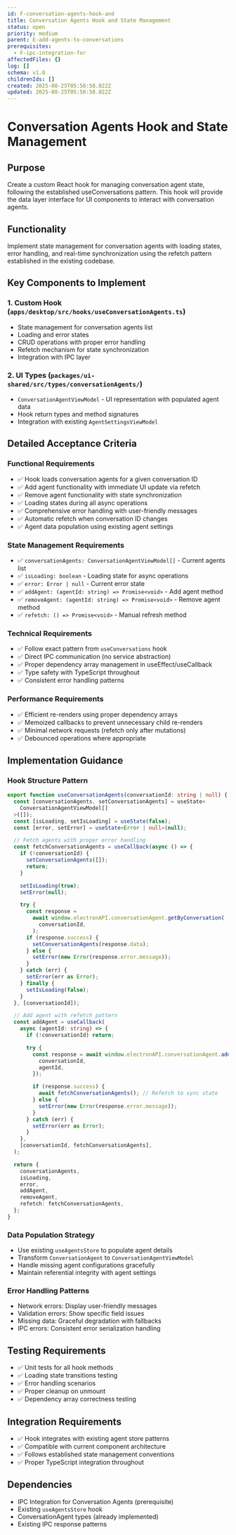 ```yaml
---
id: F-conversation-agents-hook-and
title: Conversation Agents Hook and State Management
status: open
priority: medium
parent: E-add-agents-to-conversations
prerequisites:
  - F-ipc-integration-for
affectedFiles: {}
log: []
schema: v1.0
childrenIds: []
created: 2025-08-25T05:58:58.022Z
updated: 2025-08-25T05:58:58.022Z
---
```


# Conversation Agents Hook and State Management

## Purpose

Create a custom React hook for managing conversation agent state, following the established useConversations pattern. This hook will provide the data layer interface for UI components to interact with conversation agents.

## Functionality

Implement state management for conversation agents with loading states, error handling, and real-time synchronization using the refetch pattern established in the existing codebase.

## Key Components to Implement

### 1. Custom Hook (`apps/desktop/src/hooks/useConversationAgents.ts`)

- State management for conversation agents list
- Loading and error states
- CRUD operations with proper error handling
- Refetch mechanism for state synchronization
- Integration with IPC layer

### 2. UI Types (`packages/ui-shared/src/types/conversationAgents/`)

- `ConversationAgentViewModel` - UI representation with populated agent data
- Hook return types and method signatures
- Integration with existing `AgentSettingsViewModel`

## Detailed Acceptance Criteria

### Functional Requirements

- ✅ Hook loads conversation agents for a given conversation ID
- ✅ Add agent functionality with immediate UI update via refetch
- ✅ Remove agent functionality with state synchronization
- ✅ Loading states during all async operations
- ✅ Comprehensive error handling with user-friendly messages
- ✅ Automatic refetch when conversation ID changes
- ✅ Agent data population using existing agent settings

### State Management Requirements

- ✅ `conversationAgents: ConversationAgentViewModel[]` - Current agents list
- ✅ `isLoading: boolean` - Loading state for async operations
- ✅ `error: Error | null` - Current error state
- ✅ `addAgent: (agentId: string) => Promise<void>` - Add agent method
- ✅ `removeAgent: (agentId: string) => Promise<void>` - Remove agent method
- ✅ `refetch: () => Promise<void>` - Manual refresh method

### Technical Requirements

- ✅ Follow exact pattern from `useConversations` hook
- ✅ Direct IPC communication (no service abstraction)
- ✅ Proper dependency array management in useEffect/useCallback
- ✅ Type safety with TypeScript throughout
- ✅ Consistent error handling patterns

### Performance Requirements

- ✅ Efficient re-renders using proper dependency arrays
- ✅ Memoized callbacks to prevent unnecessary child re-renders
- ✅ Minimal network requests (refetch only after mutations)
- ✅ Debounced operations where appropriate

## Implementation Guidance

### Hook Structure Pattern

```typescript
export function useConversationAgents(conversationId: string | null) {
  const [conversationAgents, setConversationAgents] = useState<
    ConversationAgentViewModel[]
  >([]);
  const [isLoading, setIsLoading] = useState(false);
  const [error, setError] = useState<Error | null>(null);

  // Fetch agents with proper error handling
  const fetchConversationAgents = useCallback(async () => {
    if (!conversationId) {
      setConversationAgents([]);
      return;
    }

    setIsLoading(true);
    setError(null);

    try {
      const response =
        await window.electronAPI.conversationAgent.getByConversation(
          conversationId,
        );
      if (response.success) {
        setConversationAgents(response.data);
      } else {
        setError(new Error(response.error.message));
      }
    } catch (err) {
      setError(err as Error);
    } finally {
      setIsLoading(false);
    }
  }, [conversationId]);

  // Add agent with refetch pattern
  const addAgent = useCallback(
    async (agentId: string) => {
      if (!conversationId) return;

      try {
        const response = await window.electronAPI.conversationAgent.add({
          conversationId,
          agentId,
        });

        if (response.success) {
          await fetchConversationAgents(); // Refetch to sync state
        } else {
          setError(new Error(response.error.message));
        }
      } catch (err) {
        setError(err as Error);
      }
    },
    [conversationId, fetchConversationAgents],
  );

  return {
    conversationAgents,
    isLoading,
    error,
    addAgent,
    removeAgent,
    refetch: fetchConversationAgents,
  };
}
```

### Data Population Strategy

- Use existing `useAgentsStore` to populate agent details
- Transform `ConversationAgent` to `ConversationAgentViewModel`
- Handle missing agent configurations gracefully
- Maintain referential integrity with agent settings

### Error Handling Patterns

- Network errors: Display user-friendly messages
- Validation errors: Show specific field issues
- Missing data: Graceful degradation with fallbacks
- IPC errors: Consistent error serialization handling

## Testing Requirements

- ✅ Unit tests for all hook methods
- ✅ Loading state transitions testing
- ✅ Error handling scenarios
- ✅ Proper cleanup on unmount
- ✅ Dependency array correctness testing

## Integration Requirements

- ✅ Hook integrates with existing agent store patterns
- ✅ Compatible with current component architecture
- ✅ Follows established state management conventions
- ✅ Proper TypeScript integration throughout

## Dependencies

- IPC Integration for Conversation Agents (prerequisite)
- Existing `useAgentsStore` hook
- ConversationAgent types (already implemented)
- Existing IPC response patterns
